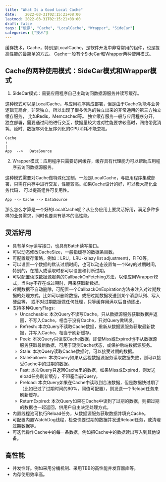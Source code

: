 ```yaml
---
title: "What Is a Good Local Cache"
date:    2022-03-31T02:15:21+08:00
lastmod: 2022-03-31T02:15:21+08:00
draft: false
tags: ["缓存", "Cache", "LocalCache", "Wrapper", "SideCar"]
categories: ["技术"]
---
```


缓存技术，Cache，特别是LocalCache，是软件开发中非常常用的组件，也是提高性能的最简单的方式。
Cache一般有个SideCar和Wrapper两种使用模式。

## Cache的两种使用模式：SideCar模式和Wrapper模式

1. SideCar模式：需要应用程序自己主动访问数据源服务并读写缓存。  

这种模式可以是LocalCache，与应用程序集成部署，但是由于Cache功能与业务逻辑无耦合，非常独立，所以出现了很多优秀的独立出来的非常通用的第三方独立缓存服务，
比如Redis，Memcached等。
独立缓存服务一般与应用程序分开，独立部署，需要通过网络进行交互，数据量较大或对性能要求较高时，网络带宽消耗、延时、数据序列化反序列化的CPU消耗不能忽视。
```text
Cache
↑  
|  
App  -->   DataSource
```

2. Wrapper模式：应用程序只需要访问缓存，缓存具有代理能力可以帮助应用程序去访问数据源服务。  

这种模式需要对Cache做特殊化定制，一般是LocalCache，与应用程序集成部署，只需在内存中进行交互，性能较高。如果Cache设计的好，可以极大简化业务代码，
可以提高组件可复用性。
```text
App --> Cache --> DataSource
```

那么怎么才算是一个好的LocalCache呢？从业务应用上要灵活好用，满足多种多样的业务需求，同时也要具有基本的高性能。  

## 灵活好用

* 具有单Key读写接口，也具有Batch读写接口。
* 可以动态修改CacheSize，一般指缓存的数据条目数。
* 可配置缓存策略，例如：LRU，LRU-k(lazy list adjustment)，FIFO等。
* 可以设置一个数据的默认过期时间，也可以动态设置每一个Key的过期时间，特别的，在插入或读取时都可以设置和判断过期。
* 可以配置读取数据源服务的CallbackOnFetching方法，以便应用Wrapper模式，当Key不存在或过期时，用来获取新数据。
* 过期数据不自动删除，可配置一个CallbackOnExpiration方法来注入对过期数据的处理方式。比如可以删除数据，或把过期数据发送到某个消息队列、写入硬盘等，
或不对过期数据做任何处理，只等缓存用满以后自动逐出。
* 支持多种QueryFlags:
  * Uncacheable:   本次Query不读写Cache，只从数据源服务获取数据并返回，不写入Cache，相当于没有Cache，只对Query做转发。
  * Refresh:       本次Query不读取Cache数据，重新从数据源服务获取最新数据，并写入Cache，相当于刷新缓存。
  * Peek:          本次Query只读取Cache数据，即使Miss或Expired也不从数据源服务获取最新数据，可用于窥测Cache状态，或保护后端数据源服务。
  * Stale:         本次Query读取Cache数据时，可以接受过期的数据。
  * StaleFailover: 本次Query如果从远程数据源服务读取数据失败，则可以接受Cache中的过期的数据。
  * Fast:          本次Query只返回Cache里的数据，如果Miss或Expired，则发送eload任务刷新缓存，不阻塞当前Query。
  * Preload:       本次Query如果在Cache中读取到合法数据，但是数据快过期了（比如已过了过期时间的80%，阈值可配置），则发送一个Reload任务来刷新缓存。
  * ReturnExpired: 本次Query如果在Cache中读到了过期的数据，则把过期的数据也一起返回，供用户自主决定处理方式。
* 内置线程池可执行Reload任务，从数据源服务获取数据并填充Cache。
* 可配置内置WatchDog线程，检查快要过期的数据并发送Reload任务，或清理过期数据等。
* 可迭代操作Cache中的每一条数据，例如把Cache中的数据读出写入到其他设备。

## 高性能
* 并发性好。例如采用分桶机制、采用TBB的高性能并发容器库等。
* 内存使用效率高。

